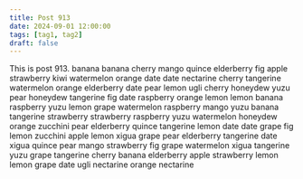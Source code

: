 ```yaml
---
title: Post 913
date: 2024-09-01 12:00:00
tags: [tag1, tag2]
draft: false
---
```

This is post 913.
banana
banana
cherry
mango
quince
elderberry
fig
apple
strawberry
kiwi
watermelon
orange
date
date
nectarine
cherry
tangerine
watermelon
orange
elderberry
date
pear
lemon
ugli
cherry
honeydew
yuzu
pear
honeydew
tangerine
fig
date
raspberry
orange
lemon
lemon
banana
raspberry
yuzu
lemon
grape
watermelon
raspberry
mango
yuzu
banana
tangerine
strawberry
strawberry
raspberry
yuzu
watermelon
honeydew
orange
zucchini
pear
elderberry
quince
tangerine
lemon
date
date
grape
fig
lemon
zucchini
apple
lemon
xigua
grape
pear
elderberry
tangerine
date
xigua
quince
pear
mango
strawberry
fig
grape
watermelon
xigua
tangerine
yuzu
grape
tangerine
cherry
banana
elderberry
apple
strawberry
lemon
lemon
grape
date
ugli
nectarine
orange
nectarine

